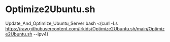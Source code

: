 # Optimize2Ubuntu.sh
Update_And_Optimize_Ubuntu_Server
bash <(curl -Ls https://raw.githubusercontent.com/irkids/Optimize2Ubuntu.sh/main/Optimize2Ubuntu.sh --ipv4)
